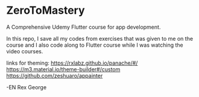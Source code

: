 # ZeroToMastery
A Comprehensive Udemy Flutter course for app development.

In this repo, I save all my codes from exercises that was given to me on the course and I also code along to Flutter course while I was watching the video courses.

links for theming:
https://rxlabz.github.io/panache/#/
https://m3.material.io/theme-builder#/custom
https://github.com/zeshuaro/appainter


-EN Rex George 
